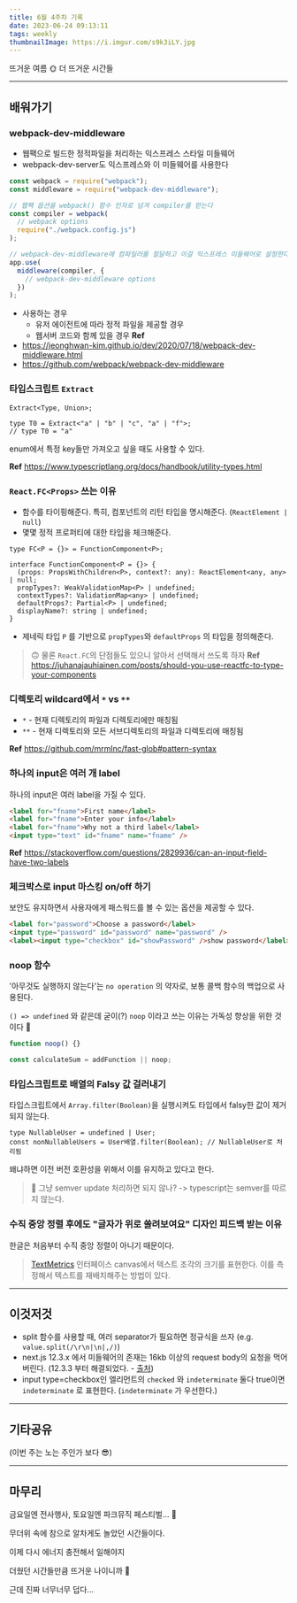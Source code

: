 ```yaml
---
title: 6월 4주차 기록
date: 2023-06-24 09:13:11
tags: weekly
thumbnailImage: https://i.imgur.com/s9k3iLY.jpg
---
```


뜨거운 여름 🌞 더 뜨거운 시간들

<!-- more -->

---

## 배워가기

### webpack-dev-middleware

- 웹팩으로 빌드한 정적파일을 처리하는 익스프레스 스타일 미들웨어
- webpack-dev-server도 익스프레스와 이 미들웨어를 사용한다

```jsx
const webpack = require("webpack");
const middleware = require("webpack-dev-middleware");

// 웹팩 옵션을 webpack() 함수 인자로 넘겨 compiler를 얻는다
const compiler = webpack(
  // webpack options
  require("./webpack.config.js")
);

// webpack-dev-middleware에 컴파일러를 절달하고 이걸 익스프레스 미들웨어로 설정한다.
app.use(
  middleware(compiler, {
    // webpack-dev-middleware options
  })
);
```

- 사용하는 경우
  - 유저 에이전트에 따라 정적 파일을 제공할 경우
  - 웹서버 코드와 함께 있을 경우
    **Ref**
- https://jeonghwan-kim.github.io/dev/2020/07/18/webpack-dev-middleware.html
- https://github.com/webpack/webpack-dev-middleware

### 타입스크립트 `Extract`

```tsx
Extract<Type, Union>;
```

```tsx
type T0 = Extract<"a" | "b" | "c", "a" | "f">;
// type T0 = "a"
```

enum에서 특정 key들만 가져오고 싶을 때도 사용할 수 있다.

**Ref** https://www.typescriptlang.org/docs/handbook/utility-types.html

### `React.FC<Props>` 쓰는 이유

- 함수를 타이핑해준다. 특히, 컴포넌트의 리턴 타입을 명시해준다. (`ReactElement | null`)
- 몇몇 정적 프로퍼티에 대한 타입을 체크해준다.

```tsx
type FC<P = {}> = FunctionComponent<P>;

interface FunctionComponent<P = {}> {
  (props: PropsWithChildren<P>, context?: any): ReactElement<any, any> | null;
  propTypes?: WeakValidationMap<P> | undefined;
  contextTypes?: ValidationMap<any> | undefined;
  defaultProps?: Partial<P> | undefined;
  displayName?: string | undefined;
}
```

- 제네릭 타입 `P` 를 기반으로 `propTypes`와 `defaultProps` 의 타입을 정의해준다.

> 🙃 물론 `React.FC`의 단점들도 있으니 알아서 선택해서 쓰도록 하자
> **Ref** https://juhanajauhiainen.com/posts/should-you-use-reactfc-to-type-your-components

### 디렉토리 wildcard에서 `*` vs `**`

- `*` - 현재 디렉토리의 파일과 디렉토리에만 매칭됨
- `**` - 현재 디렉토리와 모든 서브디렉토리의 파일과 디렉토리에 매칭됨

**Ref** https://github.com/mrmlnc/fast-glob#pattern-syntax

### 하나의 input은 여러 개 label

하나의 input은 여러 label을 가질 수 있다.

```html
<label for="fname">First name</label>
<label for="fname">Enter your info</label>
<label for="fname">Why not a third label</label>
<input type="text" id="fname" name="fname" />
```

**Ref** https://stackoverflow.com/questions/2829936/can-an-input-field-have-two-labels

### 체크박스로 input 마스킹 on/off 하기

보안도 유지하면서 사용자에게 패스워드를 볼 수 있는 옵션을 제공할 수 있다.

```html
<label for="password">Choose a password</label>
<input type="password" id="password" name="password" />
<label><input type="checkbox" id="showPassword" />show password</label>
```

### noop 함수

'아무것도 실행하지 않는다'는 `no operation` 의 약자로, 보통 콜백 함수의 백업으로 사용된다.

`() => undefined` 와 같은데 굳이(?) `noop` 이라고 쓰는 이유는 가독성 향상을 위한 것이다 👻

```jsx
function noop() {}

const calculateSum = addFunction || noop;
```

### 타입스크립트로 배열의 Falsy 값 걸러내기

타입스크립트에서 `Array.filter(Boolean)`을 실행시켜도 타입에서 falsy한 값이 제거되지 않는다.

```tsx
type NullableUser = undefined | User;
const nonNullableUsers = User배열.filter(Boolean); // NullableUser로 처리됨
```

왜냐하면 이전 버전 호환성을 위해서 이를 유지하고 있다고 한다.

> 🤔 그냥 semver update 처리하면 되지 않나?
> -> typescript는 semver를 따르지 않는다.

### 수직 중앙 정렬 후에도 "글자가 위로 쏠려보여요" 디자인 피드백 받는 이유

한글은 처음부터 수직 중앙 정렬이 아니기 때문이다.

> [TextMetrics](https://developer.mozilla.org/en-US/docs/Web/API/TextMetrics) 인터페이스
> canvas에서 텍스트 조각의 크기를 표현한다. 이를 측정해서 텍스트를 재배치해주는 방법이 있다.

---

## 이것저것

- split 함수를 사용할 때, 여러 separator가 필요하면 정규식을 쓰자 (e.g. `value.split(/\r\n|\n|,/)`)
- next.js 12.3.x 에서 미들웨어의 존재는 16kb 이상의 request body의 요청을 먹어버린다. (12.3.3 부터 해결되었다. - [출처](https://github.com/vercel/next.js/issues/39262))
- input type=checkbox인 엘리먼트의 `checked` 와 `indeterminate` 둘다 true이면 `indeterminate` 로 표현한다. (`indeterminate` 가 우선한다.)

---

## 기타공유

(이번 주는 노는 주인가 보다 😎)

---

## 마무리

금요일엔 전사행사, 토요일엔 파크뮤직 페스티벌... 🎊

무더위 속에 참으로 알차게도 놀았던 시간들이다.

이제 다시 에너지 충전해서 일해야지

더웠던 시간들만큼 뜨거운 나이니까 💪

근데 진짜 너무너무 덥다...
